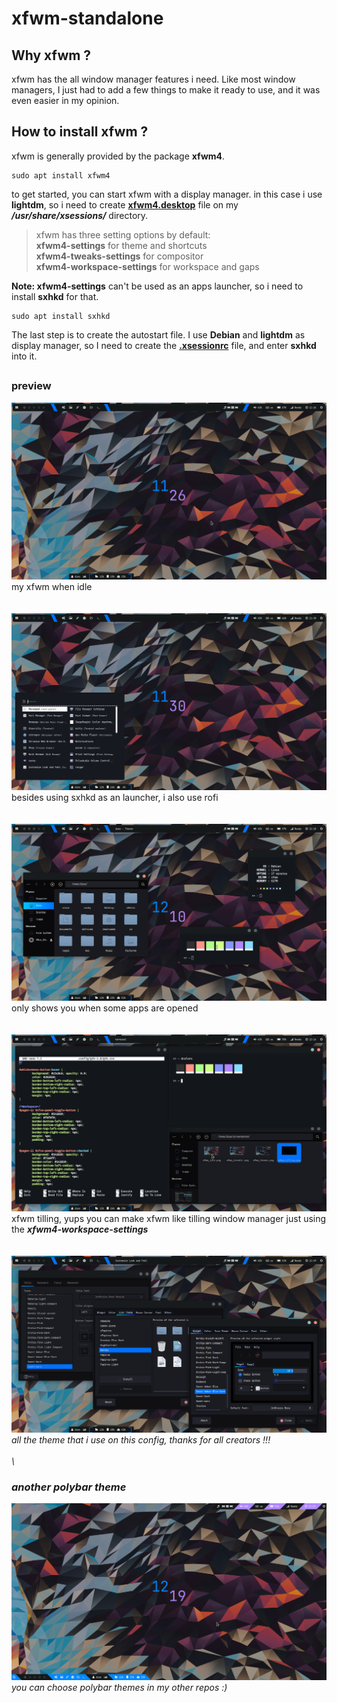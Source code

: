 # xfwm-standalone

## Why xfwm ?
xfwm has the all window manager features i need. Like most window managers, I just had to add a few things to make it ready to use, and it was even easier in my opinion.

## How to install xfwm ? 
xfwm is generally provided by the package <b>xfwm4</b>.
```
sudo apt install xfwm4
```

to get started, you can start xfwm with a display manager. in this case i use <b>lightdm</b>, so i need to create [<b>xfwm4.desktop</b>](https://github.com/diws1/xfwm-standalone/blob/main/usr/share/xsessions/xfwm4.desktop) file on my <b><i>/usr/share/xsessions/</i></b> directory.

> xfwm has three setting options by default:\
> <b>xfwm4-settings</b> for theme and shortcuts\
> <b>xfwm4-tweaks-settings</b> for compositor\
> <b>xfwm4-workspace-settings</b> for workspace and gaps

<b>Note: xfwm4-settings</b> can't be used as an apps launcher, so i need to install <b>sxhkd</b> for that.
```
sudo apt install sxhkd
```

The last step is to create the autostart file. I use <b>Debian</b> and <b>lightdm</b> as display manager, so I need to create the [<b>.xsessionrc</b>](https://github.com/diws1/xfwm-standalone/blob/main/.xsessionrc) file, and enter <b>sxhkd</b> into it. 


##

### preview
![My Image](https://github.com/diws1/xfwm-standalone/blob/main/screenshots/xfwm_idle.png)
my xfwm when idle\
\
\
![My Image](https://github.com/diws1/xfwm-standalone/blob/main/screenshots/xfwm_menu.png)
besides using sxhkd as an launcher, i also use rofi\
\
\
![My Image](https://github.com/diws1/xfwm-standalone/blob/main/screenshots/xfwm_termdir.png)
only shows you when some apps are opened\
\
\
![My Image](https://github.com/diws1/xfwm-standalone/blob/main/screenshots/xfwm_tilling.png)
xfwm tilling, yups you can make xfwm like tilling window manager just using the <i><b>xfwm4-workspace-settings</b><i/>\
\
\
![My Image](https://github.com/diws1/xfwm-standalone/blob/main/screenshots/xfwm_themes.png)
all the theme that i use on this config, thanks for all creators !!!\
\
\
### another polybar theme
![My Image](https://github.com/diws1/xfwm-standalone/blob/main/screenshots/xfwm_idle2.png)
you can choose polybar themes in my other repos :)
